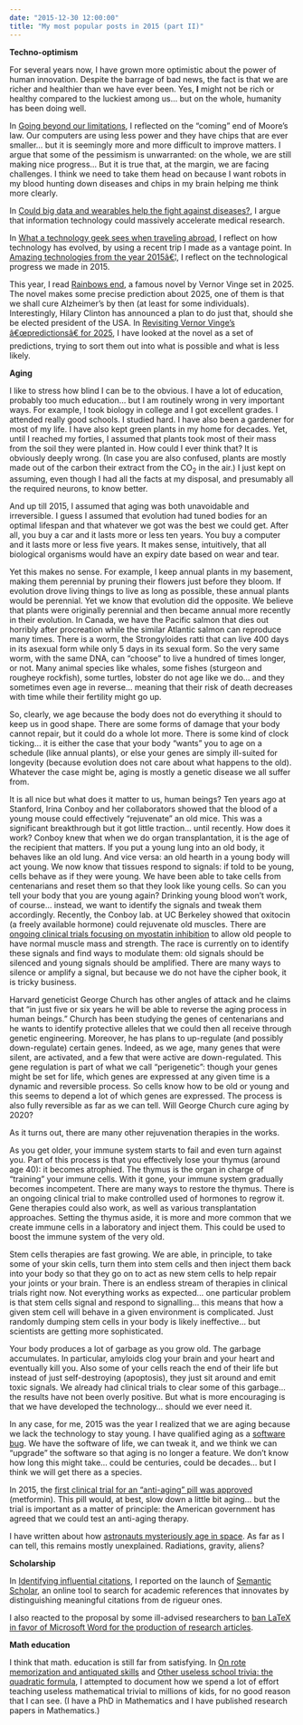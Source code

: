 ```yaml
---
date: "2015-12-30 12:00:00"
title: "My most popular posts in 2015 (part II)"
---
```




__Techno-optimism__

For several years now, I have grown more optimistic about the power of human innovation. Despite the barrage of bad news, the fact is that we are richer and healthier than we have ever been. Yes, __I__ might not be rich or healthy compared to the luckiest among us&hellip; but on the whole, humanity has been doing well.

In [Going beyond our limitations](/lemire/blog/2015/07/17/going-beyond-our-limitations/), I reflected on the &ldquo;coming&rdquo; end of Moore&rsquo;s law. Our computers are using less power and they have chips that are ever smaller&hellip; but it is seemingly more and more difficult to improve matters. I argue that some of the pessimism is unwarranted: on the whole, we are still making nice progress&hellip; But it is true that, at the margin, we are facing challenges. I think we need to take them head on because I want robots in my blood hunting down diseases and chips in my brain helping me think more clearly.

In [Could big data and wearables help the fight against diseases?](/lemire/blog/2015/09/28/could-big-data-and-wearables-help-the-fight-against-diseases/), I argue that information technology could massively accelerate medical research.

In [What a technology geek sees when traveling abroad](/lemire/blog/2015/08/31/what-a-technology-geek-sees-when-traveling-abroad/), I reflect on how technology has evolved, by using a recent trip I made as a vantage point. In [Amazing technologies from the year 2015â€¦](/lemire/blog/2015/12/15/amazing-technologies-from-the-year-2015/), I reflect on the technological progress we made in 2015.

This year, I read [Rainbows end](https://www.amazon.com/Rainbows-End-Vernor-Vinge/dp/0812536363/), a famous novel by Vernor Vinge set in 2025. The novel makes some precise prediction about 2025, one of them is that we shall cure Alzheimer&rsquo;s by then (at least for some individuals). Interestingly, Hilary Clinton has announced a plan to do just that, should she be elected president of the USA. In [Revisiting Vernor Vinge&rsquo;s â€œpredictionsâ€ for 2025](/lemire/blog/2015/09/04/revisiting-vernor-vinges-predictions-for-2025/), I have looked at the novel as a set of predictions, trying to sort them out into what is possible and what is less likely.

__Aging__

I like to stress how blind I can be to the obvious. I have a lot of education, probably too much education&hellip; but I am routinely wrong in very important ways. For example, I took biology in college and I got excellent grades. I attended really good schools. I studied hard. I have also been a gardener for most of my life. I have also kept green plants in my home for decades. Yet, until I reached my forties, I assumed that plants took most of their mass from the soil they were planted in. How could I ever think that? It is obviously deeply wrong. (In case you are also confused, plants are mostly made out of the carbon their extract from the CO<sub>2</sub> in the air.) I just kept on assuming, even though I had all the facts at my disposal, and presumably all the required neurons, to know better.

And up till 2015, I assumed that aging was both unavoidable and irreversible. I guess I assumed that evolution had tuned bodies for an optimal lifespan and that whatever we got was the best we could get. After all, you buy a car and it lasts more or less ten years. You buy a computer and it lasts more or less five years. It makes sense, intuitively, that all biological organisms would have an expiry date based on wear and tear.

Yet this makes no sense. For example, I keep annual plants in my basement, making them perennial by pruning their flowers just before they bloom. If evolution drove living things to live as long as possible, these annual plants would be perennial. Yet we know that evolution did the opposite. We believe that plants were originally perennial and then became annual more recently in their evolution. In Canada, we have the Pacific salmon that dies out horribly after procreation while the similar Atlantic salmon can reproduce many times. There is a worm, the Strongyloides ratti that can live 400 days in its asexual form while only 5 days in its sexual form. So the very same worm, with the same DNA, can &ldquo;choose&rdquo; to live a hundred of times longer, or not. Many animal species like whales, some fishes (sturgeon and rougheye rockfish), some turtles, lobster do not age like we do&hellip; and they sometimes even age in reverse&hellip; meaning that their risk of death decreases with time while their fertility might go up.

So, clearly, we age because the body does not do everything it should to keep us in good shape. There are some forms of damage that your body cannot repair, but it could do a whole lot more. There is some kind of clock ticking&hellip; it is either the case that your body &ldquo;wants&rdquo; you to age on a schedule (like annual plants), or else your genes are simply ill-suited for longevity (because evolution does not care about what happens to the old). Whatever the case might be, aging is mostly a genetic disease we all suffer from.

It is all nice but what does it matter to us, human beings? Ten years ago at Stanford, Irina Conboy and her collaborators showed that the blood of a young mouse could effectively &ldquo;rejuvenate&rdquo; an old mice. This was a significant breakthrough but it got little traction&hellip; until recently. How does it work? Conboy knew that when we do organ transplantation, it is the age of the recipient that matters. If you put a young lung into an old body, it behaves like an old lung. And vice versa: an old hearth in a young body will act young. We now know that tissues respond to signals: if told to be young, cells behave as if they were young. We have been able to take cells from centenarians and reset them so that they look like young cells. So can you tell your body that you are young again? Drinking young blood won&rsquo;t work, of course&hellip; instead, we want to identify the signals and tweak them accordingly. Recently, the Conboy lab. at UC Berkeley showed that oxitocin (a freely available hormone) could rejuvenate old muscles. There are [ongoing clinical trials focusing on myostatin inhibition](http://news.iupui.edu/releases/2015/12/myostatin-warden-muscle-growth.shtml) to allow old people to have normal muscle mass and strength. The race is currently on to identify these signals and find ways to modulate them: old signals should be silenced and young signals should be amplified. There are many ways to silence or amplify a signal, but because we do not have the cipher book, it is tricky business.

Harvard geneticist George Church has other angles of attack and he claims that &ldquo;in just five or six years he will be able to reverse the aging process in human beings.&rdquo; Church has been studying the genes of centenarians and he wants to identify protective alleles that we could then all receive through genetic engineering. Moreover, he has plans to up-regulate (and possibly down-regulate) certain genes. Indeed, as we age, many genes that were silent, are activated, and a few that were active are down-regulated. This gene regulation is part of what we call &ldquo;perigenetic&rdquo;: though your genes might be set for life, which genes are expressed at any given time is a dynamic and reversible process. So cells know how to be old or young and this seems to depend a lot of which genes are expressed. The process is also fully reversible as far as we can tell. Will George Church cure aging by 2020?

As it turns out, there are many other rejuvenation therapies in the works.

As you get older, your immune system starts to fail and even turn against you. Part of this process is that you effectively lose your thymus (around age 40): it becomes atrophied. The thymus is the organ in charge of &ldquo;training&rdquo; your immune cells. With it gone, your immune system gradually becomes incompetent. There are many ways to restore the thymus. There is an ongoing clinical trial to make controlled used of hormones to regrow it. Gene therapies could also work, as well as various transplantation approaches. Setting the thymus aside, it is more and more common that we create immune cells in a laboratory and inject them. This could be used to boost the immune system of the very old.

Stem cells therapies are fast growing. We are able, in principle, to take some of your skin cells, turn them into stem cells and then inject them back into your body so that they go on to act as new stem cells to help repair your joints or your brain. There is an endless stream of therapies in clinical trials right now. Not everything works as expected&hellip; one particular problem is that stem cells signal and respond to signalling&hellip; this means that how a given stem cell will behave in a given environment is complicated. Just randomly dumping stem cells in your body is likely ineffective&hellip; but scientists are getting more sophisticated.

Your body produces a lot of garbage as you grow old. The garbage accumulates. In particular, amyloids clog your brain and your heart and eventually kill you. Also some of your cells reach the end of their life but instead of just self-destroying (apoptosis), they just sit around and emit toxic signals. We already had clinical trials to clear some of this garbage&hellip; the results have not been overly positive. But what is more encouraging is that we have developed the technology&hellip; should we ever need it.

In any case, for me, 2015 was the year I realized that we are aging because we lack the technology to stay young. I have qualified aging as a [software bug](/lemire/blog/2015/06/09/aging-software-bug/). We have the software of life, we can tweak it, and we think we can &ldquo;upgrade&rdquo; the software so that aging is no longer a feature. We don&rsquo;t know how long this might take&hellip; could be centuries, could be decades&hellip; but I think we will get there as a species.

In 2015, the [first clinical trial for an &ldquo;anti-aging&rdquo; pill was approved](/lemire/blog/2015/12/07/are-we-really-testing-an-anti-aging-pill-and-what-does-it-mean/) (metformin). This pill would, at best, slow down a little bit aging&hellip; but the trial is important as a matter of principle: the American government has agreed that we could test an anti-aging therapy.

I have written about how [astronauts mysteriously age in space](/lemire/blog/2015/12/01/the-mysterious-aging-of-astronauts/). As far as I can tell, this remains mostly unexplained. Radiations, gravity, aliens?

__Scholarship__

In [Identifying influential citations](/lemire/blog/2015/11/05/identifying-influential-citations-it-works-live-today/), I reported on the launch of [Semantic Scholar](https://www.semanticscholar.org/), an online tool to search for academic references that innovates by distinguishing meaningful citations from de rigueur ones.

I also reacted to the proposal by some ill-advised researchers to [ban LaTeX in favor of Microsoft Word for the production of research articles](/lemire/blog/2015/01/14/knauff-and-nejasmic-recommend-banning-latex/).

__Math education__

I think that math. education is still far from satisfying. In [On rote memorization and antiquated skills](/lemire/blog/2015/03/10/on-rote-memorization-and-antiquated-skills/) and [Other useless school trivia: the quadratic formula](/lemire/blog/2015/03/16/other-useless-school-trivia-the-quadratic-formula/), I attempted to document how we spend a lot of effort teaching useless mathematical trivial to millions of kids, for no good reason that I can see. (I have a PhD in Mathematics and I have published research papers in Mathematics.)

